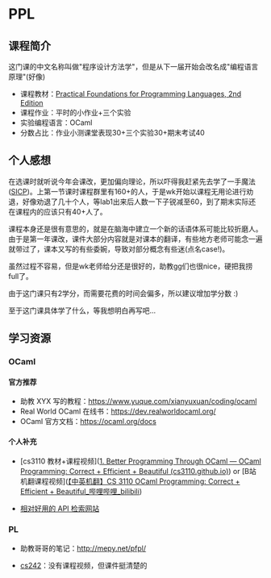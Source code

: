 # PPL

## 课程简介

这门课的中文名称叫做"程序设计方法学"，但是从下一届开始会改名成"编程语言原理"(好像)

- 课程教材：[Practical Foundations for Programming Languages, 2nd Edition](http://www.cs.cmu.edu/~rwh/pfpl/)
- 课程作业：平时的小作业+三个实验
- 实验编程语言：OCaml
- 分数占比：作业小测课堂表现30+三个实验30+期末考试40

## 个人感想

在选课时就听说今年会课改，更加偏向理论，所以吓得我赶紧先去学了一手魔法([SICP](https://www.bilibili.com/video/BV1Xx41117tr?p=1&vd_source=073af4ffb9add3b6d6f409876ad4474a))。上第一节课时课程群里有160+的人，于是wk开始以课程无用论进行劝退，好像劝退了几十个人，等lab1出来后人数一下子锐减至60，到了期末实际还在课程内的应该只有40+人了。

课程本身还是很有意思的，就是在脑海中建立一个新的话语体系可能比较折磨人。由于是第一年课改，课件大部分内容就是对课本的翻译，有些地方老师可能念一遍就带过了，课本又写的有些委婉，导致对部分概念有些迷(点名case!)。

虽然过程不容易，但是wk老师给分还是很好的，助教gg们也很nice，硬把我捞full了。

由于这门课只有2学分，而需要花费的时间会偏多，所以建议增加学分数 :)

至于这门课具体学了什么，等我想明白再写吧...

## 学习资源

### OCaml

#### 官方推荐

- 助教 XYX 写的教程：https://www.yuque.com/xianyuxuan/coding/ocaml
- Real World OCaml 在线书：https://dev.realworldocaml.org/
- OCaml 官方文档：https://ocaml.org/docs

#### 个人补充

- [cs3110 教材+课程视频]([1. Better Programming Through OCaml — OCaml Programming: Correct + Efficient + Beautiful (cs3110.github.io)](https://cs3110.github.io/textbook/chapters/intro/intro.html)) or [B站机翻课程视频]([【中英机翻】CS 3110 OCaml Programming: Correct + Efficient + Beautiful_哔哩哔哩_bilibili](https://www.bilibili.com/video/BV1pY4y1C7Qc/?spm_id_from=333.999.0.0&vd_source=073af4ffb9add3b6d6f409876ad4474a))

- [相对好用的 API 检索网站](https://v2.ocaml.org/api/List.html)

### PL

- 助教哥哥的笔记：http://mepy.net/pfpl/

- [cs242](https://web.stanford.edu/class/cs242/materials.html)：没有课程视频，但课件挺清楚的